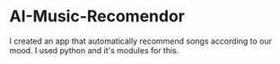 # AI-Music-Recomendor
I created an app that automatically recommend songs according to our mood. I used python and it's modules for this.
